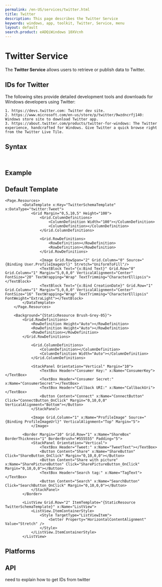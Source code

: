 ```yaml
---
permalink: /en-US/services/twitter.html
title: Twitter
description: This page describes the Twitter Service
keywords: windows, app, toolkit, Twitter, Service, menu
layout: default
search.product: eADQiWindows 10XVcnh
---
```

# Twitter Service
The **Twitter Service** allows users to retrieve or publish data to Twitter. 

## IDs for Twitter
The following sites provide detailed development tools and downloads for Windows developers using Twitter: 

    1. https://devs.twitter.com: Twitter dev site. 
    2. https://www.microsoft.com/en-us/store/p/twitter/9wzdncrfj140: Windows store site to download Twitter app. 
    3. https://about.twitter.com/products/twitter-for-windows: The Twitter experience, handcrafted for Windows. Give Twitter a quick browse right from the Twitter Live Tile. 
</ol>

## Syntax
```xaml


```

## Example

## Default Template
```xaml
<Page.Resources>
        <DataTemplate x:Key="TwitterSchemaTemplate" x:DataType="twitter:Tweet">
            <Grid Margin="0,5,10,5" Height="100">
                <Grid.ColumnDefinitions>
                    <ColumnDefinition Width="100"></ColumnDefinition>
                    <ColumnDefinition></ColumnDefinition>
                </Grid.ColumnDefinitions>
                
                <Grid.RowDefinitions>
                    <RowDefinition></RowDefinition>
                    <RowDefinition></RowDefinition>
                </Grid.RowDefinitions>
                
                <Image Grid.RowSpan="2" Grid.Column="0" Source="{Binding User.ProfileImageUrl}" Stretch="UniformToFill"/>
                <TextBlock Text="{x:Bind Text}" Grid.Row="0" Grid.Column="1" Margin="5,0,0,0" VerticalAlignment="Center" FontSize="20" TextWrapping="Wrap" TextTrimming="CharacterEllipsis"></TextBlock>
                <TextBlock Text="{x:Bind CreationDate}" Grid.Row="1" Grid.Column="1" Margin="5,0,0,0" VerticalAlignment="Center" FontSize="16" TextWrapping="Wrap" TextTrimming="CharacterEllipsis" FontWeight="ExtraLight"></TextBlock>
        </DataTemplate>
    </Page.Resources>

    <Background="{StaticResource Brush-Grey-05}">
        <Grid.RowDefinitions>
            <RowDefinition Height="Auto"></RowDefinition>
            <RowDefinition Height="Auto"></RowDefinition>
            <RowDefinition></RowDefinition>
        </Grid.RowDefinitions>
  
            <Grid.ColumnDefinitions>
                <ColumnDefinition></ColumnDefinition>
                <ColumnDefinition Width="Auto"></ColumnDefinition>
            </Grid.ColumnDefinitions>
            
            <StackPanel Orientation="Vertical" Margin="10">
                <TextBox Header="Consumer Key:" x:Name="ConsumerKey"></TextBox>
                <TextBox Header="Consumer Secret:" x:Name="ConsumerSecret"></TextBox>
                <TextBox Header="Callback URI:" x:Name="CallbackUri"></TextBox>
                <Button Content="Connect" x:Name="ConnectButton" Click="ConnectButton_OnClick" Margin="0,10,0,0" VerticalAlignment="Bottom"></Button>
            </StackPanel>
            
            <Image Grid.Column="1" x:Name="ProfileImage" Source="{Binding ProfileImageUrl}" VerticalAlignment="Top" Margin="5">
            </Image>
      
        <Border Margin="10" Grid.Row="1" x:Name="ShareBox" BorderThickness="1" BorderBrush="#555555" Padding="5">
            <StackPanel Orientation="Vertical">
                <TextBox Header="Tweet:" x:Name="TweetText"></TextBox>
                <Button Content="Share" x:Name="ShareButton" Click="ShareButton_OnClick" Margin="0,10,0,0"></Button>
                <Button Content="Share with picture" x:Name="SharePictureButton" Click="SharePictureButton_OnClick" Margin="0,10,0,0"></Button>
                <TextBox Header="Search tag:" x:Name="TagText"></TextBox>
                <Button Content="Search" x:Name="SearchButton" Click="SearchButton_OnClick" Margin="0,10,0,0"></Button>
            </StackPanel>
        </Border>
        
        <ListView Grid.Row="2" ItemTemplate="{StaticResource TwitterSchemaTemplate}" x:Name="ListView">
            <ListView.ItemContainerStyle>
                <Style TargetType="ListViewItem">
                    <Setter Property="HorizontalContentAlignment" Value="Stretch" />
                </Style>
            </ListView.ItemContainerStyle>
        </ListView>
```

## Platforms

## API


need to explain how to get IDs from twitter
